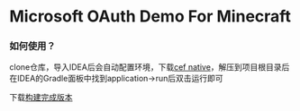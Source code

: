 # Microsoft OAuth Demo For Minecraft

### 如何使用？

clone仓库，导入IDEA后会自动配置环境，下载[cef native](https://shandiankulishe.lanzoux.com/i5FWrkhfkmj)，解压到项目根目录后在IDEA的Gradle面板中找到application->run后双击运行即可

下载[构建完成版本](https://shandiankulishe.lanzoux.com/iDKzukhfdaf)